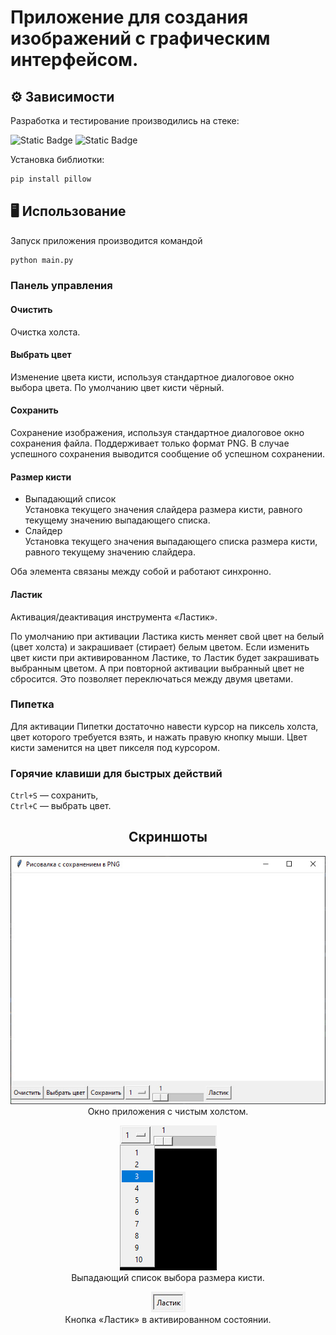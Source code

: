 # Приложение для создания изображений с графическим интерфейсом.

## ⚙ Зависимости

Разработка и тестирование производились на стеке:

![Static Badge](https://img.shields.io/badge/Python-3.12.7-3776AB)
![Static Badge](https://img.shields.io/badge/Pillow-11.0.0-black)

Установка библиотки:
```bash
pip install pillow
```

## 🖥 Использование

Запуск приложения производится командой
```bash
python main.py
```

### Панель управления

#### Очистить
Очистка холста.

#### Выбрать цвет
Изменение цвета кисти, используя стандартное диалоговое окно выбора цвета. По умолчанию цвет кисти чёрный.

#### Сохранить
Сохранение изображения, используя стандартное диалоговое окно сохранения файла.
Поддерживает только формат PNG. В случае успешного сохранения выводится сообщение об успешном сохранении.

#### Размер кисти
  * Выпадающий список<br>
    Установка текущего значения слайдера размера кисти, равного текущему значению выпадающего списка.
  * Слайдер<br>
    Установка текущего значения выпадающего списка размера кисти, равного текущему значению слайдера.
  
Оба элемента связаны между собой и работают синхронно.

#### Ластик
Активация/деактивация инструмента «Ластик».

По умолчанию при активации Ластика кисть меняет свой цвет на белый (цвет холста) и закрашивает (стирает) белым цветом.
Если изменить цвет кисти при активированном Ластике, то Ластик будет закрашивать выбранным цветом.
А при повторной активации выбранный цвет не сбросится. Это позволяет переключаться между двумя цветами.

### Пипетка
Для активации Пипетки достаточно навести курсор на пиксель холста, цвет которого требуется взять,
и нажать правую кнопку мыши. Цвет кисти заменится на цвет пикселя под курсором.

### Горячие клавиши для быстрых действий
`Ctrl+S` — сохранить,<br>
`Ctrl+C` — выбрать цвет.

<div align="center">

## Скриншоты
![20250104170322970.jpg](README_images/20250104170322970.jpg)<br>
Окно приложения с чистым холстом.

![20241228185332115.jpg](README_images/20241228185332115.jpg)<br>
Выпадающий список выбора размера кисти.

![20250104170531696.jpg](README_images/20250104170531696.jpg)<br>
Кнопка «Ластик» в активированном состоянии.
</div>
